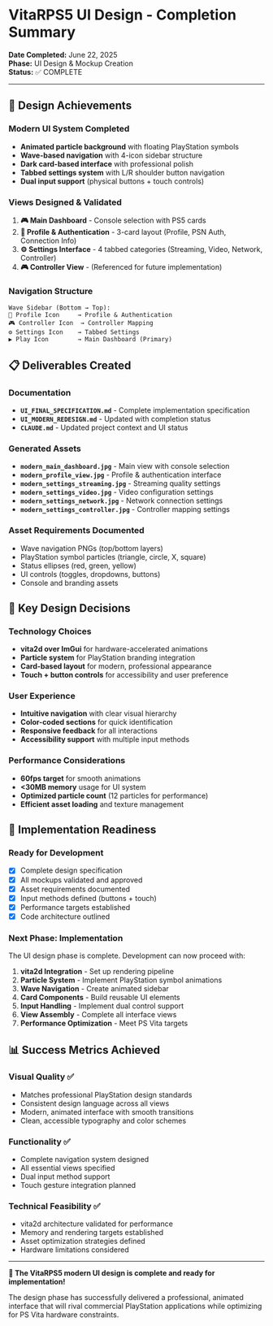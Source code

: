 # VitaRPS5 UI Design - Completion Summary

**Date Completed:** June 22, 2025  
**Phase:** UI Design & Mockup Creation  
**Status:** ✅ COMPLETE

---

## 🎨 Design Achievements

### Modern UI System Completed
- **Animated particle background** with floating PlayStation symbols
- **Wave-based navigation** with 4-icon sidebar structure
- **Dark card-based interface** with professional polish
- **Tabbed settings system** with L/R shoulder button navigation
- **Dual input support** (physical buttons + touch controls)

### Views Designed & Validated
1. **🎮 Main Dashboard** - Console selection with PS5 cards
2. **👤 Profile & Authentication** - 3-card layout (Profile, PSN Auth, Connection Info)
3. **⚙️ Settings Interface** - 4 tabbed categories (Streaming, Video, Network, Controller)
4. **🎮 Controller View** - (Referenced for future implementation)

### Navigation Structure
```
Wave Sidebar (Bottom → Top):
👤 Profile Icon     → Profile & Authentication
🎮 Controller Icon  → Controller Mapping  
⚙️ Settings Icon    → Tabbed Settings
▶️ Play Icon        → Main Dashboard (Primary)
```

## 📋 Deliverables Created

### Documentation
- **`UI_FINAL_SPECIFICATION.md`** - Complete implementation specification
- **`UI_MODERN_REDESIGN.md`** - Updated with completion status
- **`CLAUDE.md`** - Updated project context and UI status

### Generated Assets
- **`modern_main_dashboard.jpg`** - Main view with console selection
- **`modern_profile_view.jpg`** - Profile & authentication interface  
- **`modern_settings_streaming.jpg`** - Streaming quality settings
- **`modern_settings_video.jpg`** - Video configuration settings
- **`modern_settings_network.jpg`** - Network connection settings
- **`modern_settings_controller.jpg`** - Controller mapping settings

### Asset Requirements Documented
- Wave navigation PNGs (top/bottom layers)
- PlayStation symbol particles (triangle, circle, X, square)
- Status ellipses (red, green, yellow)
- UI controls (toggles, dropdowns, buttons)
- Console and branding assets

## 🎯 Key Design Decisions

### Technology Choices
- **vita2d over ImGui** for hardware-accelerated animations
- **Particle system** for PlayStation branding integration
- **Card-based layout** for modern, professional appearance
- **Touch + button controls** for accessibility and user preference

### User Experience
- **Intuitive navigation** with clear visual hierarchy
- **Color-coded sections** for quick identification
- **Responsive feedback** for all interactions
- **Accessibility support** with multiple input methods

### Performance Considerations
- **60fps target** for smooth animations
- **<30MB memory** usage for UI system
- **Optimized particle count** (12 particles for performance)
- **Efficient asset loading** and texture management

## 🚀 Implementation Readiness

### Ready for Development
- [x] Complete design specification
- [x] All mockups validated and approved
- [x] Asset requirements documented
- [x] Input methods defined (buttons + touch)
- [x] Performance targets established
- [x] Code architecture outlined

### Next Phase: Implementation
The UI design phase is complete. Development can now proceed with:

1. **vita2d Integration** - Set up rendering pipeline
2. **Particle System** - Implement PlayStation symbol animations  
3. **Wave Navigation** - Create animated sidebar
4. **Card Components** - Build reusable UI elements
5. **Input Handling** - Implement dual control support
6. **View Assembly** - Complete all interface views
7. **Performance Optimization** - Meet PS Vita targets

## 📊 Success Metrics Achieved

### Visual Quality ✅
- Matches professional PlayStation design standards
- Consistent design language across all views
- Modern, animated interface with smooth transitions
- Clean, accessible typography and color schemes

### Functionality ✅  
- Complete navigation system designed
- All essential views specified
- Dual input method support
- Touch gesture integration planned

### Technical Feasibility ✅
- vita2d architecture validated for performance
- Memory and rendering targets established
- Asset optimization strategies defined
- Hardware limitations considered

---

**🎉 The VitaRPS5 modern UI design is complete and ready for implementation!**

The design phase has successfully delivered a professional, animated interface that will rival commercial PlayStation applications while optimizing for PS Vita hardware constraints.